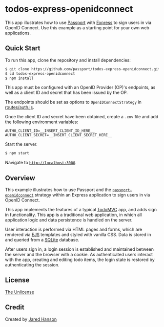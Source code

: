 # todos-express-openidconnect

This app illustrates how to use [Passport](https://www.passportjs.org/) with
[Express](https://expressjs.com/) to sign users in via OpenID Connect.  Use this
example as a starting point for your own web applications.

## Quick Start

To run this app, clone the repository and install dependencies:

```bash
$ git clone https://github.com/passport/todos-express-openidconnect.git
$ cd todos-express-openidconnect
$ npm install
```

This app must be configured with an OpenID Provider (OP)'s endpoints, as well as
a client ID and secret that has been issued by the OP.

The endpoints should be set as options to `OpenIDConnectStrategy` in
[routes/auth.js](https://github.com/passport/todos-express-openidconnect/blob/master/routes/auth.js#L8-L11).

Once the client ID and secret have been obtained, create a `.env` file and add
the following environment variables:

```
AUTH0_CLIENT_ID=__INSERT_CLIENT_ID_HERE__
AUTH0_CLIENT_SECRET=__INSERT_CLIENT_SECRET_HERE__
```

Start the server.

```bash
$ npm start
```

Navigate to [`http://localhost:3000`](http://localhost:3000).

## Overview

This example illustrates how to use Passport and the [`passport-openidconnect`](https://www.passportjs.org/packages/passport-openidconnect/)
strategy within an Express application to sign users in via OpenID Connect.

This app implements the features of a typical [TodoMVC](https://todomvc.com/)
app, and adds sign in functionality.  This app is a traditional web application,
in which all application logic and data persistence is handled on the server.

User interaction is performed via HTML pages and forms, which are rendered via
[EJS](https://ejs.co/) templates and styled with vanilla CSS.  Data is stored in
and queried from a [SQLite](https://www.sqlite.org/) database.

After users sign in, a login session is established and maintained between the
server and the browser with a cookie.  As authenticated users interact with the
app, creating and editing todo items, the login state is restored by
authenticating the session.

## License

[The Unlicense](https://opensource.org/licenses/unlicense)

## Credit

Created by [Jared Hanson](https://www.jaredhanson.me/)
